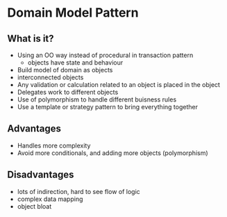# Domain Model Pattern

## What is it?

- Using an OO way instead of procedural in transaction pattern
  - objects have state and behaviour
- Build model of domain as objects
- interconnected objects
- Any validation or calculation related to an object is placed in the object
- Delegates work to different objects
- Use of polymorphism to handle different buisness rules
- Use a template or strategy pattern to bring everything together

## Advantages

- Handles more complexity
- Avoid more conditionals, and adding more objects (polymorphism)

## Disadvantages

- lots of indirection, hard to see flow of logic
- complex data mapping
- object bloat
